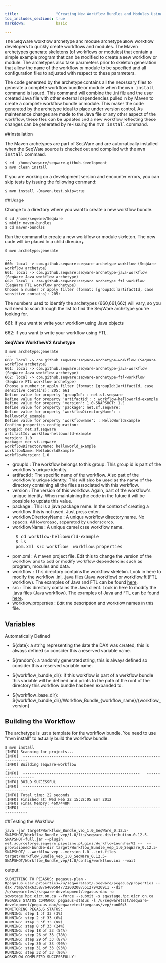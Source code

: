 ```yaml
---

title:                 "Creating New Workflow Bundles and Modules Using Maven Archetypes"
toc_includes_sections: true
markdown:              basic

---
```



The SeqWare workflow archetype and module archetype allow workflow developers to quickly create workflows and modules. The Maven archetypes generate skeletons (of workflows or modules) that contain a simple example program that can be modified to create a new workflow or module. The archetypes also take parameters prior to skeleton generation that allow the name of the workflow or module to be specified and all configuration files to adjusted with respect to these parameters.

The code generated by the archetype contains all the necessary files to generate a complete workflow bundle or module when the <tt>mvn install</tt> command is issued. This command will combine the .ini file and the user created Java file with other external dependencies pulled in by Maven to create a complete workflow bundle or module. This makes the code  generated by the archetype ideal to place under version control. As maintenance changes are made to the Java file or any other aspect of the workflow, these files can be updated and a new workflow reflecting these changes can be generated by re-issuing the  <tt>mvn install</tt> command.

##Installation


The Maven archetypes are part of SeqWare and are automatically installed when the SeqWare source is checked out and compiled with the <tt>mvn install</tt> command.

	$ cd  /home/seqware/seqware-github-development 
	$ mvn clean install

If you are working on a development version and encounter errors, you can skip tests by issuing the following command:

	$ mvn install -Dmaven.test.skip=true
 	
 	
##Usage


Change to a directory where you want to create a new workflow bundle.

	$ cd /home/seqware/SeqWare  
	$ mkdir maven-bundles 
	$ cd maven-bundles 

Run the command to create a new workflow or module skeleton. The new code will be placed in a child directory.

	$ mvn archetype:generate

	...
	660: local -> com.github.seqware:seqware-archetype-workflow (SeqWare workflow archetype)
	661: local -> com.github.seqware:seqware-archetype-java-workflow (SeqWare Java workflow archetype)
	662: local -> com.github.seqware:seqware-archetype-ftl-workflow (SeqWare FTL workflow archetype)
	Choose a number or apply filter (format: [groupId:]artifactId, case sensitive contains): 205:

The numbers used to identify  the archetypes (660,661,662) will vary, so you will need to scan through the list to find the SeqWare archetype you're looking for.

661: if you want to write your workflow using Java objects.

662: if you want to write your workflow using FTL.

<b>SeqWare WorkflowV2 Archetype</b>

	$ mvn archetype:generate
	...
	660: local -> com.github.seqware:seqware-archetype-workflow (SeqWare workflow archetype)
	661: local -> com.github.seqware:seqware-archetype-java-workflow (SeqWare Java workflow archetype)
	662: local -> com.github.seqware:seqware-archetype-ftl-workflow (SeqWare FTL workflow archetype)
	Choose a number or apply filter (format: [groupId:]artifactId, case sensitive contains): 205: 661
	Define value for property 'groupId': : net.sf.seqware
	Define value for property 'artifactId': : workflow-helloworld-example
	Define value for property 'version': 1.0-SNAPSHOT: 1.0
	Define value for property 'package': net.sf.seqware:
	Define value for property 'workflowDirectoryName': : helloworld_example
	Define value for property 'workflowName': : HelloWorldExample
	Confirm properties configuration:
	groupId: net.sf.seqware
	artifactId: workflow-helloworld-example
	version: 1.0
	package: net.sf.seqware
	workflowDirectoryName: helloworld_example
	workflowName: HelloWorldExample
	workflowVersion: 1.0

* groupId
: The workflow belongs to this group. This group id is part of the workflow's unique identity.
* artifactId
: The specific name of the workflow. Also part of the workflow's unique identity. This will also be used as the name of the directory containing all the files associated with this workflow.
* version
: The version of this workflow. Again, part of the workflow's unique identity. When maintaining the code in the future it will be possible to update this value.
* package
: This is a java package name. In the context of creating a workflow this is not used. Just press enter.
* workflowDirectoryName
: A unique workflow directory name. No spaces. All lowercase, separated by underscores.
* workflowName
: A unique camel case workflow name.

<!-- this explicit pre tag should be avoided, but the automatic nanoc formatting does not 
seem to work here -->
<pre>
	$ cd workflow-helloworld-example
	$ ls
	pom.xml src workflow  workflow.properties
</pre>

* pom.xml
: A maven project file. Edit this to change the version of the workflow and to add or modify workflow dependencies such as program, modules and data.
* workflow
: This directory contains the workflow skeleton. Look in here to modify the workflow .ini, .java files (Java workflow) or workflow.ftl(FTL workflow). The examples of Java and FTL can be found <a href="/docs/15-workflow-examples/">here</a>.
* src 
: This directory contains the Java client. Look in here to modify the .java files (Java workflow). The examples of Java and FTL can be found <a href="/docs/15-workflow-examples/">here</a>.
* workflow.properties
: Edit the description and workflow names in this file.


## Variables

Automatically Defined
* ${date}: a string representing the date the DAX was created, this is always defined so consider this a reserved variable name. 

* ${random}: a randomly generated string, this is always defined so consider this a reserved variable name. 

* ${workflow_bundle_dir}: if this workflow is part of a workflow bundle this variable will be defined and points to the path of the root of the directory this workflow bundle has been expanded to. 

* ${workflow_base_dir}: ${workflow_bundle_dir}/Workflow_Bundle_{workflow_name}/{workflow_version}

## Building the Workflow

The archetype is just a template for the workflow bundle.  You need to use "mvn install" to actually build the workflow bundle.

	$ mvn install
	[INFO] Scanning for projects...
	[INFO] 	------------------------------------------------------------------------
	[INFO] Building seqware-workflow
	...
	[INFO] 	-----------------------------------------------------	-------------------
	[INFO] BUILD SUCCESSFUL
	[INFO] 	------------------------------------------------------------------------
	[INFO] Total time: 22 seconds
	[INFO] Finished at: Wed Feb 22 15:22:05 EST 2012
	[INFO] Final Memory: 46M/448M
	[INFO] 	------------------------------------------------------------------------

##Testing the Workflow

	java -jar target/Workflow_Bundle_vep_1.0_SeqWare_0.12.5-SNAPSHOT/Workflow_Bundle_vep/1.0/lib/seqware-distribution-0.12.5-SNAPSHOT-full.jar --plugin net.sourceforge.seqware.pipeline.plugins.WorkflowLauncherV2 --  --provisioned-bundle-dir target/Workflow_Bundle_vep_1.0_SeqWare_0.12.5-SNAPSHOT/ --workflow vep --version 1.0 --ini-files target/Workflow_Bundle_vep_1.0_SeqWare_0.12.5-SNAPSHOT/Workflow_Bundle_vep/1.0/config/workflow.ini --wait
	
output:

	SUBMITTING TO PEGASUS: pegasus-plan -Dpegasus.user.properties=/u/seqwaretest/.seqware/pegasus/properties --dax /tmp/dax63588764095847722002087051279420911 --dir /u/seqwaretest/seqware-development/pegasus-dax -o sqwstage.hpc.oicr.on.ca --force --submit -s sqwstage.hpc.oicr.on.ca
	PEGASUS STATUS COMMAND: pegasus-status -l /u/seqwaretest/seqware-development/pegasus-dax/seqwaretest/pegasus/vep/run0043
	MONITORING PEGASUS STATUS:
	RUNNING: step 1 of 33 (3%)
	RUNNING: step 2 of 33 (6%)
	RUNNING: step 3 of 33 (9%)
	RUNNING: step 8 of 33 (24%)
	RUNNING: step 18 of 33 (54%)
	RUNNING: step 26 of 33 (78%)
	RUNNING: step 29 of 33 (87%)
	RUNNING: step 30 of 33 (90%)
	RUNNING: step 31 of 33 (93%)
	RUNNING: step 32 of 33 (96%)
	WORKFLOW COMPLETED SUCCESSFULLY!
